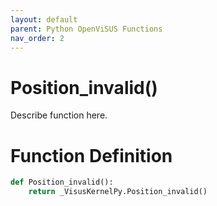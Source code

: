 ```yaml
---
layout: default
parent: Python OpenViSUS Functions
nav_order: 2
---
```


# Position_invalid()

Describe function here.

# Function Definition

```python
def Position_invalid():
    return _VisusKernelPy.Position_invalid()
```